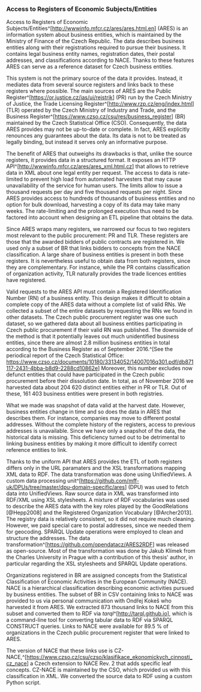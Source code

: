 ### Access to Registers of Economic Subjects/Entities

Access to Registers of Economic Subjects/Entities^[<http://wwwinfo.mfcr.cz/ares/ares.html.en>] (ARES) is an information system about business entities, which is maintained by the Ministry of Finance of the Czech Republic.
The data describes business entities along with their registrations required to pursue their business.
It contains legal business entity names, registration dates, their postal addresses, and classifications according to NACE. 
Thanks to these features ARES can serve as a reference dataset for Czech business entities.

This system is not the primary source of the data it provides.
Instead, it mediates data from several source registers and links back to these registers where possible.
The main sources of ARES are the Public Register^[<https://or.justice.cz/ias/ui/rejstrik>] (PR) run by the Czech Ministry of Justice, the Trade Licensing Register^[<http://www.rzp.cz/eng/index.html>] (TLR) operated by the Czech Ministry of Industry and Trade, and the Business Register^[<https://www.czso.cz/csu/res/business_register>] (BR) maintained by the Czech Statistical Office (CSO).
Consequently, the data ARES provides may not be up-to-date or complete.
In fact, ARES explicitly renounces any guarantees about the data.
Its data is not to be treated as legally binding, but instead it serves only an informative purpose.

The benefit of ARES that outweighs its drawbacks is that, unlike the source registers, it provides data in a structured format.
It exposes an HTTP API^[<http://wwwinfo.mfcr.cz/ares/ares_xml.html.cz>] that allows to retrieve data in XML about one legal entity per request.
The access to data is rate-limited to prevent high load from automated harvesters that may cause unavailability of the service for human users.
The limits allow to issue a thousand requests per day and five thousand requests per night.
Since ARES provides access to hundreds of thousands of business entities and no option for bulk download, harvesting a copy of its data may take many weeks.
The rate-limiting and the prolonged execution thus need to be factored into account when designing an ETL pipeline that obtains the data. 

Since ARES wraps many registers, we narrowed our focus to two registers most relevant to the public procurement: PR and TLR.
These registers are those that the awarded bidders of public contracts are registered in.
We used only a subset of BR that links bidders to concepts from the NACE classification.
A large share of business entities is present in both these registers.
It is nevertheless useful to obtain data from both registers, since they are complementary.
For instance, while the PR contains classification of organization activity, TLR naturally provides the trade licences entities have registered.

Valid requests to the ARES API must contain a Registered Identification Number (RN) of a business entity.
This design makes it difficult to obtain a complete copy of the ARES data without a complete list of valid RNs.
We collected a subset of the entire datasets by requesting the RNs we found in other datasets. 
The Czech public procurement register was one such dataset, so we gathered data about all business entities participating in Czech public procurement if their valid RN was published.
The downside of the method is that it potentially leaves out much unidentified business entities, since there are almost 2.8 million business entities in total according to the Business Register as of September 2016.^[See the periodical report of the Czech Statistical Office: <https://www.czso.cz/documents/10180/33134052/14007016q301.pdf/db871117-2431-4bba-b8d9-2288cd10862e>] 
Moreover, this number excludes now defunct entities that could have participated in the Czech public procurement before their dissolution date.
In total, as of November 2016 we harvested data about 204 620 distinct entities either in PR or TLR.
Out of these, 161 403 business entities were present in both registries.

What we made was snapshot of data valid at the harvest date.
However, business entities change in time and so does the data in ARES that describes them.
For instance, companies may move to different postal addresses.
Without the complete history of the registers, access to previous addresses is unavailable.
Since we have only a snapshot of the data, the historical data is missing.
This deficiency turned out to be detrimental to linking business entities by making it more difficult to identify correct reference entities to link.

Thanks to the uniform API that ARES provides the ETL of both registers differs only in the URL paramaters and the XSL transformations mapping XML data to RDF.
The data transformation was done using UnifiedViews.
A custom data processing unit^[<https://github.com/mff-uk/DPUs/tree/master/dpu-domain-specific/ares>] (DPU) was used to fetch data into UnifiedViews.
Raw source data in XML was transformed into RDF/XML using XSL stylesheets.
A mixture of RDF vocabularies was used to describe the ARES data with the key roles played by the GoodRelations [@Hepp2008] and the Registered Organization Vocabulary [@Archer2013].
The registry data is relatively consistent, so it did not require much cleaning. 
However, we paid special care to postal addresses, since we needed them for geocoding.
SPARQL Update operations were employed to clean and structure the addresses.
The data transformation^[<https://github.com/opendatacz/ARES2RDF>] was released as open-source.
Most of the transformation was done by Jakub Klímek from the Charles University in Prague with a contribution of this thesis' author, in particular regarding the XSL stylesheets and SPARQL Update operations.

Organizations registered in BR are assigned concepts from the Statistical Classification of Economic Activities in the European Community (NACE).
NACE is a hierarchical classification describing economic activities pursued by business entities.
The subset of BR in CSV containing links to NACE was provided to us via personal communication with Ondřej Kokeš who harvested it from ARES.
We extracted 873 thousand links to NACE from this subset and converted them to RDF via *tarql*^[<http://tarql.github.io>], which is a command-line tool for converting tabular data to RDF via SPARQL CONSTRUCT queries.
Links to NACE were available for 89.5 % of organizations in the Czech public procurement register that were linked to ARES.

The version of NACE that these links use is CZ-NACE,^[<https://www.czso.cz/csu/czso/klasifikace_ekonomickych_cinnosti_cz_nace>] a Czech extension to NACE Rev. 2 that adds specific leaf concepts.
CZ-NACE is maintained by the CSO, which provided us with this classification in XML.
We converted the source data to RDF using a custom Python script.

<!--
3209 organizations from the Czech public procurement register that are in ARES are missing links to NACE
All links to NACE lead to valid codes.
27359 organizations linked to NACE (30568 total ARES, 37322 total unlinked)
-->
